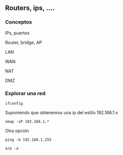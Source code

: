 ## Routers, ips, ....

### Conceptos

IPs, puertos

Router, bridge, AP

LAN

WAN

NAT

DMZ

### Explorar una red

    ifconfig


Suponiendo que obtenemos una ip del estilo 192.168.1.x

    nmap -sP 192.168.1.*


Otra opción

    ping -b 192.168.1.255

    arp -a

